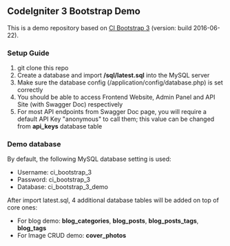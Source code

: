 ## CodeIgniter 3 Bootstrap Demo

This is a demo repository based on [CI Bootstrap 3](https://github.com/waifung0207/ci_bootstrap_3) (version: build 2016-06-22).


### Setup Guide

1. git clone this repo
2. Create a database and import **/sql/latest.sql** into the MySQL server
3. Make sure the database config (/application/config/database.php) is set correctly
4. You should be able to access Frontend Website, Admin Panel and API Site (with Swagger Doc) respectively
5. For most API endpoints from Swagger Doc page, you will require a default API Key "anonymous" to call them; this value can be changed from **api_keys** database table


### Demo database

By default, the following MySQL database setting is used:

* Username: ci_bootstrap_3
* Password: ci_bootstrap_3
* Database: ci_bootstrap_3_demo

After import latest.sql, 4 additional database tables will be added on top of core ones: 

* For blog demo: **blog_categories**, **blog_posts**, **blog_posts_tags**, **blog_tags**
* For Image CRUD demo: **cover_photos**